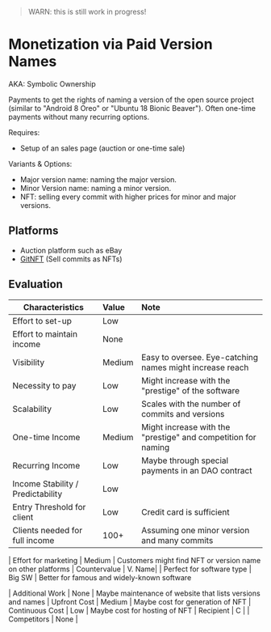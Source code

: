 > WARN: this is still work in progress!

# Monetization via Paid Version Names
AKA: Symbolic Ownership

Payments to get the rights of naming a version of the open source project (similar to "Android 8 Oreo" or "Ubuntu 18 Bionic Beaver"). Often one-time payments without many recurring options.

Requires:
* Setup of an sales page (auction or one-time sale)

Variants & Options:
* Major version name: naming the major version.
* Minor Version name: naming a minor version.
* NFT: selling every commit with higher prices for minor and major versions.

## Platforms
* Auction platform such as eBay
* [GitNFT](https://gitnft.quine.sh/) (Sell commits as NFTs)

## Evaluation

| Characteristics                   | Value  | Note |
| --------------------------------- |:------ |:---- |
| Effort to set-up                  | Low    | 
| Effort to maintain income         | None   | 
| Visibility                        | Medium | Easy to oversee. Eye-catching names might increase reach
| Necessity to pay                  | Low    | Might increase with the "prestige" of the software
| Scalability                       | Low    | Scales with the number of commits and versions
| One-time Income                   | Medium | Might increase with the "prestige" and competition for naming
| Recurring Income                  | Low    | Maybe through special payments in an DAO contract
| Income Stability / Predictability | Low    | 
| Entry Threshold for client        | Low    | Credit card is sufficient
| Clients needed for full income    | 100+   | Assuming one minor version and many commits

| Effort for marketing              | Medium | Customers might find NFT or version name on other platforms
| Countervalue                      | V. Name| 
| Perfect for software type         | Big SW | Better for famous and widely-known software

| Additional Work                   | None   | Maybe maintenance of website that lists versions and names
| Upfront Cost                      | Medium | Maybe cost for generation of NFT
| Continuous Cost                   | Low    | Maybe cost for hosting of NFT
| Recipient                         | C      | 
| Competitors                       | None   | 
